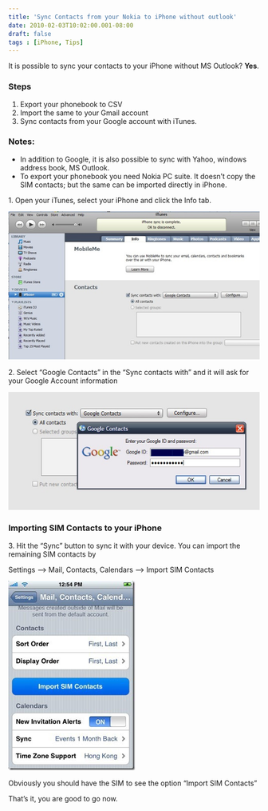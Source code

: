 ```yaml
---
title: 'Sync Contacts from your Nokia to iPhone without outlook'
date: 2010-02-03T10:02:00.001-08:00
draft: false
tags : [iPhone, Tips]
---
```


It is possible to sync your contacts to your iPhone without MS Outlook? **Yes**.

### Steps

1.  Export your phonebook to CSV
2.  Import the same to your Gmail account
3.  Sync contacts from your Google account with iTunes.

### Notes:

*   In addition to Google, it is also possible to sync with Yahoo, windows address book, MS Outlook.
*   To export your phonebook you need Nokia PC suite. It doesn’t copy the SIM contacts; but the same can be imported directly in iPhone.

1\. Open your iTunes, select your iPhone and click the Info tab.

[![sync-google-contacts](/assets/sync-google-contacts.jpg "sync-google-contacts")](/assets/sync-google-contacts.jpg)

2\. Select “Google Contacts” in the “Sync contacts with” and it will ask for your Google Account information

[![sync-google-contacts-2](/assets/sync-google-contacts-2.jpg "sync-google-contacts-2")](/assets/sync-google-contacts-2.jpg)

### Importing SIM Contacts to your iPhone

3\. Hit the “Sync” button to sync it with your device. You can import the remaining SIM contacts by

Settings –> Mail, Contacts, Calendars –> Import SIM Contacts

[![importsimcontacts-thumb](/assets/importsimcontacts-thumb.jpg "importsimcontacts-thumb")](/assets/importsimcontacts-thumb.jpg)

Obviously you should have the SIM to see the option “Import SIM Contacts”

That’s it, you are good to go now.
